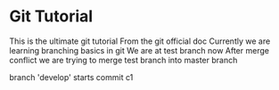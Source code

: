 # Git Tutorial 
This is the ultimate git tutorial
From the git official doc
Currently we are learning branching basics in git
We are at test branch now
After merge conflict we are trying to merge test branch into master branch


branch 'develop' starts
commit c1